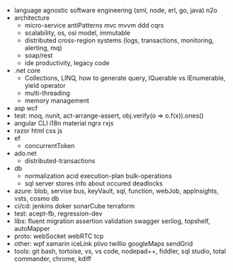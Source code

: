 * language agnostic software engineering (sml, node, erl, go, java) n2o
* architecture
  * micro-service antiPatterns mvc mvvm ddd cqrs
  * scalability, os, osi model, immutable
  * distributed cross-region systems (logs, transactions, monitoring, alerting, mq)
  * soap/rest
  * ide productivity, legacy code
* .net core
  * Collections, LINQ, how to generate query, IQuerable vs IEnumerable, yield operator
  * multi-threading
  * memory management
* asp wcf
* test: moq, nunit, act-arrange-assert, obj.verify(o => o.f(x)).ones()
* angular CLI i18n material ngrx rxjs
* razor html css js
* ef
  * concurrentToken
* ado.net
  * distributed-transactions
* db  
  * normalization acid execution-plan bulk-operations
  * sql server stores info about occured deadlocks
* azure: blob, servise bus, keyVault, sql, function, webJob, appInsights, vsts, cosmo db
* ci/cd: jenkins doker sonarCube terraform
* test: acept-fb, regression-dev
* libs: fluent migration assertion validation swagger serilog, topshelf, autoMapper
* proto: webSocket webRTC tcp
* other: wpf xamarin iceLink plivo twillio googleMaps sendGrid
* tools: git bash, tortoise, vs, vs code, nodepad++, fiddler, sql studio, total commander, chrome, kdiff

